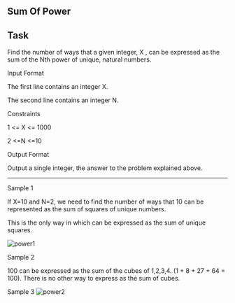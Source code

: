 Sum Of Power
---


Task 
---

Find the number of ways that a given integer, X , can be expressed as the sum of the  Nth power of unique, natural numbers.

Input Format

The first line contains an integer X. 

The second line contains an integer N.

Constraints

1 <= X <= 1000

2 <=N <=10

Output Format

Output a single integer, the answer to the problem explained above.

---
Sample 1

If  X=10 and N=2, we need to find the number of ways that 10 can be represented as the sum of squares of unique numbers. 

This is the only way in which  can be expressed as the sum of unique squares.

![power1](https://cloud.githubusercontent.com/assets/5623445/19808668/de8417d0-9cf3-11e6-862b-4a6a95d22bf1.PNG)

Sample 2

 100 can be expressed as the sum of the cubes of 1,2,3,4.  (1 + 8 + 27 + 64 = 100). There is no other way to express  as the sum of cubes.

Sample 3 
![power2](https://cloud.githubusercontent.com/assets/5623445/19808673/e46757de-9cf3-11e6-9f56-de38fd1d4e89.PNG)

